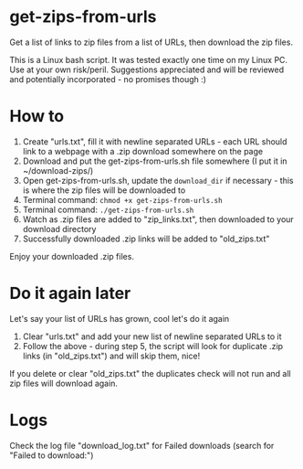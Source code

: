 # get-zips-from-urls
Get a list of links to zip files from a list of URLs, then download the zip files.

This is a Linux bash script. It was tested exactly one time on my Linux PC. Use at your own risk/peril.
Suggestions appreciated and will be reviewed and potentially incorporated - no promises though :)

# How to

1. Create "urls.txt", fill it with newline separated URLs - each URL should link to a webpage with a .zip download somewhere on the page
1. Download and put the get-zips-from-urls.sh file somewhere (I put it in ~/download-zips/)
2. Open get-zips-from-urls.sh, update the `download_dir` if necessary - this is where the zip files will be downloaded to
3. Terminal command: `chmod +x get-zips-from-urls.sh`
4. Terminal command: `./get-zips-from-urls.sh`
5. Watch as .zip files are added to "zip_links.txt", then downloaded to your download directory
6. Successfully downloaded .zip links will be added to "old_zips.txt"

Enjoy your downloaded .zip files.

# Do it again later
Let's say your list of URLs has grown, cool let's do it again

1. Clear "urls.txt" and add your new list of newline separated URLs to it
2. Follow the above - during step 5, the script will look for duplicate .zip links (in "old_zips.txt") and will skip them, nice!

If you delete or clear "old_zips.txt" the duplicates check will not run and all zip files will download again.

# Logs

Check the log file "download_log.txt" for Failed downloads (search for "Failed to download:")
